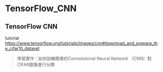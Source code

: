 # TensorFlow_CNN
## TensorFlow CNN 
tutorial https://www.tensorflow.org/tutorials/images/cnn#download_and_prepare_the_cifar10_dataset
> 學習實作：如何訓練簡單的Convolutional Neural Network （CNN）對CIFAR圖像進行分類
